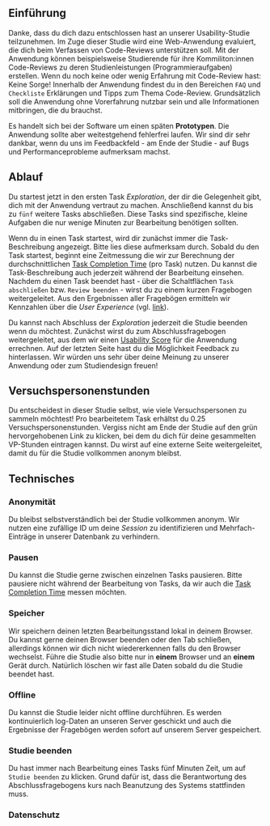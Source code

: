 ## Einführung

Danke, dass du dich dazu entschlossen hast an unserer Usability-Studie teilzunehmen. Im Zuge dieser Studie wird eine Web-Anwendung evaluiert, die dich beim Verfassen von Code-Reviews unterstützen soll. Mit der Anwendung können beispielsweise Studierende für ihre Kommiliton:innen Code-Reviews zu deren Studienleistungen (Programmieraufgaben) erstellen. Wenn du noch keine oder wenig Erfahrung mit Code-Review hast: Keine Sorge! Innerhalb der Anwendung findest du in den Bereichen `FAQ` und `Checkliste` Erklärungen und Tipps zum Thema Code-Review. Grundsätzlich soll die Anwendung ohne Vorerfahrung nutzbar sein und alle Informationen mitbringen, die du brauchst.

Es handelt sich bei der Software um einen späten **Prototypen**. Die Anwendung sollte aber weitestgehend fehlerfrei laufen. Wir sind dir sehr dankbar, wenn du uns im Feedbackfeld - am Ende der Studie - auf Bugs und Performanceprobleme aufmerksam machst.

## Ablauf

Du startest jetzt in den ersten Task *Exploration*, der dir die Gelegenheit gibt, dich mit der Anwendung vertraut zu machen. Anschließend kannst du bis zu `fünf` weitere Tasks abschließen. Diese Tasks sind spezifische, kleine Aufgaben die nur wenige Minuten zur Bearbeitung benötigen sollten.

Wenn du in einen Task startest, wird dir zunächst immer die Task-Beschreibung angezeigt. Bitte lies diese aufmerksam durch. Sobald du den Task startest, beginnt eine Zeitmessung die wir zur Berechnung der durchschnittlichen [Task Completion Time](https://www.usabilityfirst.com/glossary/task-completion-time/index.html#:~:text=a%20measure%20of%20the%20time,typical%20metric%20in%20usability%20evaluation.) (pro Task) nutzen. Du kannst die Task-Beschreibung auch jederzeit während der Bearbeitung einsehen. 
Nachdem du einen Task beendet hast - über die Schaltflächen `Task abschließen` bzw. `Review beenden` - wirst du zu einem kurzen Fragebogen weitergeleitet. Aus den Ergebnissen aller Fragebögen ermitteln wir Kennzahlen über die *User Experience* (vgl. [link](https://www.ueq-online.org/)).

Du kannst nach Abschluss der *Exploration* jederzeit die Studie beenden wenn du möchtest. Zunächst wirst du zum Abschlussfragebogen weitergeleitet, aus dem wir einen [Usability Score](https://www.usability.gov/how-to-and-tools/methods/system-usability-scale.html) für die Anwendung errechnen. Auf der letzten Seite hast du die Möglichkeit Feedback zu hinterlassen. Wir würden uns sehr über deine Meinung zu unserer Anwendung oder zum Studiendesign freuen!

## Versuchspersonenstunden

Du entscheidest in dieser Studie selbst, wie viele Versuchspersonen zu sammeln möchtest! Pro bearbeitetem Task erhältst du 0.25 Versuchspersonenstunden. Vergiss nicht am Ende der Studie auf den grün hervorgehobenen Link zu klicken, bei dem du dich für deine gesammelten VP-Stunden eintragen kannst. Du wirst auf eine externe Seite weitergeleitet, damit du für die Studie vollkommen anonym bleibst.

## Technisches

### Anonymität

Du bleibst selbstverständlich bei der Studie vollkommen anonym. Wir nutzen eine zufällige ID um deine *Session* zu identifizieren und Mehrfach-Einträge in unserer Datenbank zu verhindern.

### Pausen

Du kannst die Studie gerne zwischen einzelnen Tasks pausieren. Bitte pausiere nicht während der Bearbeitung von Tasks, da wir auch die [Task Completion Time](https://www.usabilityfirst.com/glossary/task-completion-time/index.html#:~:text=a%20measure%20of%20the%20time,typical%20metric%20in%20usability%20evaluation.) messen möchten.

### Speicher

Wir speichern deinen letzten Bearbeitungsstand lokal in deinem Browser. Du kannst gerne deinen Browser beenden oder den Tab schließen, allerdings können wir dich nicht wiedererkennen falls du den Browser wechselst. Führe die Studie also bitte nur in **einem** Browser und an **einem** Gerät durch. Natürlich löschen wir fast alle Daten sobald du die Studie beendet hast.

### Offline

Du kannst die Studie leider nicht offline durchführen. Es werden kontinuierlich log-Daten an unseren Server geschickt und auch die Ergebnisse der Fragebögen werden sofort auf unserem Server gespeichert.

### Studie beenden

Du hast immer nach Bearbeitung eines Tasks fünf Minuten Zeit, um auf `Studie beenden` zu klicken. Grund dafür ist, dass die Berantwortung des Abschlussfragebogens kurs nach Beanutzung des Systems stattfinden muss.

### Datenschutz